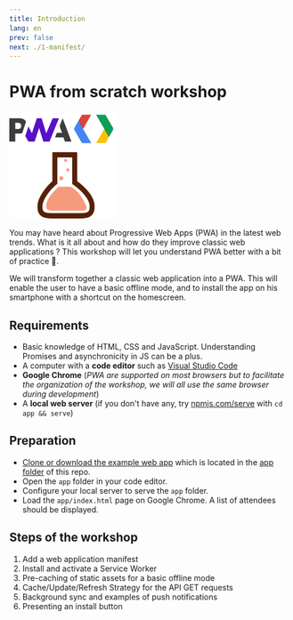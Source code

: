 ```yaml
---
title: Introduction
lang: en
prev: false
next: ./1-manifest/
---
```


# PWA from scratch workshop

![Logo](logo-192.png)

<SuggestLocale></SuggestLocale>

You may have heard about Progressive Web Apps (PWA) in the latest web trends. What is it all about and how do they improve classic web applications ? This workshop will let you understand PWA better with a bit of practice 💪.

We will transform together a classic web application into a PWA. This will enable the user to have a basic offline mode, and to install the app on his smartphone with a shortcut on the homescreen.

## Requirements

- Basic knowledge of HTML, CSS and JavaScript. Understanding Promises and asynchronicity in JS can be a plus.
- A computer with a **code editor** such as [Visual Studio Code](https://code.visualstudio.com/)
- **Google Chrome** (*PWA are supported on most browsers but to facilitate the organization of the workshop, we will all use the same browser during development*)
- A **local web server** (if you don't have any, try [npmjs.com/serve](http://npmjs.com/serve) with `cd app && serve`)

## Preparation

- [Clone or download the example web app](https://github.com/sylvainpolletvillard/pwa-workshop.git) which is located in the [app folder](https://github.com/sylvainpolletvillard/pwa-workshop/tree/master/app) of this repo.
- Open the `app` folder in your code editor.
- Configure your local server to serve the `app` folder.
- Load the `app/index.html` page on Google Chrome. A list of attendees should be displayed.

## Steps of the workshop

1. Add a web application manifest
2. Install and activate a Service Worker
3. Pre-caching of static assets for a basic offline mode
4. Cache/Update/Refresh Strategy for the API GET requests
5. Background sync and examples of push notifications
6. Presenting an install button